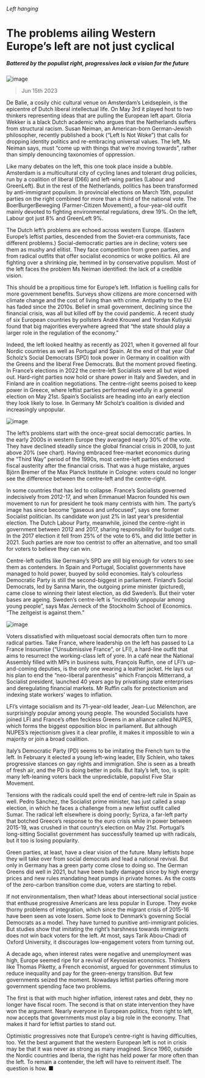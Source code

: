 ###### Left hanging
# The problems ailing Western Europe’s left are not just cyclical 
##### Battered by the populist right, progressives lack a vision for the future 
![image](images/20230617_EUP003.jpg) 
> Jun 15th 2023 
De Balie, a cosily chic cultural venue on Amsterdam’s Leidseplein, is the epicentre of Dutch liberal intellectual life. On May 3rd it played host to two thinkers representing ideas that are pulling the European left apart. Gloria Wekker is a black Dutch academic who argues that the Netherlands suffers from structural racism. Susan Neiman, an American-born German-Jewish philosopher, recently published a book (“Left Is Not Woke”) that calls for dropping identity politics and re-embracing universal values. The left, Ms Neiman says, must “come up with things that we’re moving towards”, rather than simply denouncing taxonomies of oppression.
Like many debates on the left, this one took place inside a bubble. Amsterdam is a multicultural city of cycling lanes and tolerant drug policies, run by a coalition of liberal (D66) and left-wing parties (Labour and GreenLeft). But in the rest of the Netherlands, politics has been transformed by anti-immigrant populism. In provincial elections on March 15th, populist parties on the right combined for more than a third of the national vote. The BoerBurgerBeweging (Farmer-Citizen Movement), a four-year-old outfit mainly devoted to fighting environmental regulations, drew 19%. On the left, Labour got just 8% and GreenLeft 9%.
The Dutch left’s problems are echoed across western Europe. (Eastern Europe’s leftist parties, descended from the Soviet-era communists, face different problems.) Social-democratic parties are in decline; voters see them as mushy and elitist. They face competition from green parties, and from radical outfits that offer socialist economics or woke politics. All are fighting over a shrinking pie, hemmed in by conservative populism. Most of the left faces the problem Ms Neiman identified: the lack of a credible vision.
This should be a propitious time for Europe’s left. Inflation is fuelling calls for more government benefits. Surveys show citizens are more concerned with climate change and the cost of living than with crime. Antipathy to the EU has faded since the 2010s. Belief in small government, declining since the financial crisis, was all but killed off by the covid pandemic. A recent study of six European countries by pollsters André Krouwel and Yordan Kutiyski found that big majorities everywhere agreed that “the state should play a larger role in the regulation of the economy.” 
Indeed, the left looked healthy as recently as 2021, when it governed all four Nordic countries as well as Portugal and Spain. At the end of that year Olaf Scholz’s Social Democrats (SPD) took power in Germany in coalition with the Greens and the liberal Free Democrats. But the moment proved fleeting. In France’s elections in 2022 the centre-left Socialists were all but wiped out. Hard-right parties now hold or share power in Italy and Sweden, and in Finland are in coalition negotiations. The centre-right seems poised to keep power in Greece, where leftist parties performed woefully in a general election on May 21st. Spain’s Socialists are heading into an early election they look likely to lose. In Germany Mr Scholz’s coalition is divided and increasingly unpopular. 
![image](images/20230617_EUC511.png) 

The left’s problems start with the once-great social democratic parties. In the early 2000s in western Europe they averaged nearly 30% of the vote. They have declined steadily since the global financial crisis in 2008, to just above 20% (see chart). Having embraced free-market economics during the “Third Way” period of the 1990s, most centre-left parties endorsed fiscal austerity after the financial crisis. That was a huge mistake, argues Björn Bremer of the Max Planck Institute in Cologne: voters could no longer see the difference between the centre-left and the centre-right. 
In some countries that has led to collapse. France’s Socialists governed indecisively from 2012-17, and when Emmanuel Macron founded his own movement to run for president he took many centrists with him. The party’s image has since become “gaseous and unfocused”, says one former Socialist politician. Its candidate won just 2% in last year’s presidential election. The Dutch Labour Party, meanwhile, joined the centre-right in government between 2012 and 2017, sharing responsibility for budget cuts. In the 2017 election it fell from 25% of the vote to 6%, and did little better in 2021. Such parties are now too centrist to offer an alternative, and too small for voters to believe they can win.
Centre-left outfits like Germany’s SPD are still big enough for voters to see them as contenders. In Spain and Portugal, Socialist governments have managed to hold power, buoyed by solid economies. Italy’s colourless Democratic Party is still the second-biggest in parliament. Finland’s Social Democrats, led by Sanna Marin, the outgoing prime minister (pictured), came close to winning their latest election, as did Sweden’s. But their voter bases are ageing. Sweden’s centre-left is “incredibly unpopular among young people”, says Max Jerneck of the Stockholm School of Economics. “The zeitgeist is against them.”
![image](images/20230617_EUP005.jpg) 

Voters dissatisfied with milquetoast social democrats often turn to more radical parties. Take France, where leadership on the left has passed to La France Insoumise (“Unsubmissive France”, or LFI), a hard-line outfit that aims to resurrect the working-class left of yore. In a café near the National Assembly filled with MPs in business suits, François Ruffin, one of LFI’s up-and-coming deputies, is the only one wearing a leather jacket. He lays out his plan to end the “neo-liberal parenthesis” which François Mitterrand, a Socialist president, launched 40 years ago by privatising state enterprises and deregulating financial markets. Mr Ruffin calls for protectionism and indexing state workers’ wages to inflation.
LFI’s vintage socialism and its 71-year-old leader, Jean-Luc Mélenchon, are surprisingly popular among young people. The wounded Socialists have joined LFI and France’s often feckless Greens in an alliance called NUPES, which forms the biggest opposition bloc in parliament. But although NUPES’s rejectionism gives it a clear profile, it makes it impossible to win a majority or join a broad coalition. 
Italy’s Democratic Party (PD) seems to be imitating the French turn to the left. In February it elected a young left-wing leader, Elly Schlein, who takes progressive stances on gay rights and immigration. She is seen as a breath of fresh air, and the PD is doing better in polls. But Italy’s left, too, is split: many left-leaning voters back the unpredictable, populist Five Star Movement.
Tensions with the radicals could spell the end of centre-left rule in Spain as well. Pedro Sánchez, the Socialist prime minister, has just called a snap election, in which he faces a challenge from a new leftist outfit called Sumar. The radical left elsewhere is doing poorly; Syriza, a far-left party that botched Greece’s response to the euro crisis while in power between 2015-19, was crushed in that country’s election on May 21st. Portugal’s long-sitting Socialist government has successfully teamed up with radicals, but it too is losing popularity.
Green parties, at least, have a clear vision of the future. Many leftists hope they will take over from social democrats and lead a national revival. But only in Germany has a green party come close to doing so. The German Greens did well in 2021, but have been badly damaged since by high energy prices and new rules mandating heat pumps in private homes. As the costs of the zero-carbon transition come due, voters are starting to rebel.
If not environmentalism, then what? Ideas about intersectional social justice that enthuse progressive Americans are less popular in Europe. They evoke thorny problems of integration, which since the migrant crisis of 2015-16 have been seen as vote losers. Some look to Denmark’s governing Social Democrats as a model. They have turned to punitive anti-immigrant policies. But studies show that imitating the right’s harshness towards immigrants does not win back voters for the left. At most, says Tarik Abou-Chadi of Oxford University, it discourages low-engagement voters from turning out.
A decade ago, when interest rates were negative and unemployment was high, Europe seemed ripe for a revival of Keynesian economics. Thinkers like Thomas Piketty, a French economist, argued for government stimulus to reduce inequality and pay for the green-energy transition. But few governments seized the moment. Nowadays leftist parties offering more government spending face two problems. 
The first is that with much higher inflation, interest rates and debt, they no longer have fiscal room. The second is that on state intervention they have won the argument. Nearly everyone in European politics, from right to left, now accepts that governments must play a big role in the economy. That makes it hard for leftist parties to stand out.
Optimistic progressives note that Europe’s centre-right is having difficulties, too. Yet the best argument that the western European left is not in crisis may be that it was never as strong as many imagined. Since 1960, outside the Nordic countries and Iberia, the right has held power far more often than the left. To remain a contender, the left will have to reinvent itself. The question is how. ■
